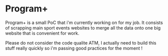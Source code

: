 # Program+

Program+ is a small PoC that i'm currently working on for my job.
It consists of scrapping main sport events websites to merge all the data onto one big website that is convenient for work.

Please do not consider the code qualite ATM, I actually need to build this stuff really quickly so i'm passing good practices for the moment !
